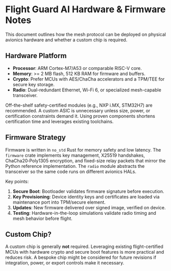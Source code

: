# Flight Guard AI Hardware & Firmware Notes

This document outlines how the mesh protocol can be deployed on
physical avionics hardware and whether a custom chip is required.

## Hardware Platform

* **Processor**: ARM Cortex-M7/A53 or comparable RISC-V core.
* **Memory**: \>= 2 MB flash, 512 KB RAM for firmware and buffers.
* **Crypto**: Prefer MCUs with AES/ChaCha accelerators and a TPM/TEE
  for secure key storage.
* **Radio**: Dual-redundant Ethernet, Wi-Fi 6, or specialized
  mesh-capable transceiver.

Off-the-shelf safety-certified modules (e.g., NXP i.MX, STM32H7) are
recommended. A custom ASIC is unnecessary unless size, power, or
certification constraints demand it. Using proven components shortens
certification time and leverages existing toolchains.

## Firmware Strategy

Firmware is written in `no_std` Rust for memory safety and low
latency. The `firmware` crate implements key management, X25519
handshakes, ChaCha20‑Poly1305 encryption, and fixed-size relay packets
that mirror the Python reference implementation. The `radio` module
abstracts the transceiver so the same code runs on different avionics
HALs.

Key points:

1. **Secure Boot**: Bootloader validates firmware signature before
   execution.
2. **Key Provisioning**: Device identity keys and certificates are
   loaded via maintenance port into TPM/secure element.
3. **Updates**: New firmware delivered over signed image, verified on
   device.
4. **Testing**: Hardware-in-the-loop simulations validate radio timing
   and mesh behavior before flight.

## Custom Chip?

A custom chip is generally **not** required. Leveraging existing
flight-certified MCUs with hardware crypto and secure boot features is
more practical and reduces risk. A bespoke chip might be considered for
future revisions if integration, power, or export controls make it
necessary.
